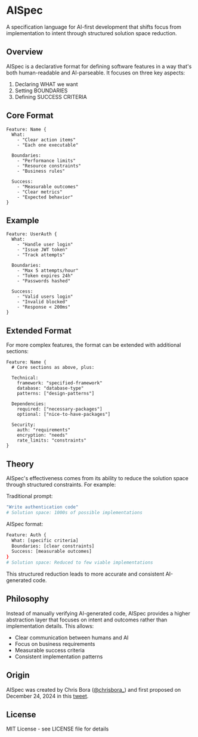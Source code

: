 # AISpec

A specification language for AI-first development that shifts focus from implementation to intent through structured solution space reduction.

## Overview

AISpec is a declarative format for defining software features in a way that's both human-readable and AI-parseable. It focuses on three key aspects:
1. Declaring WHAT we want
2. Setting BOUNDARIES
3. Defining SUCCESS CRITERIA

## Core Format

```
Feature: Name {
  What:
    - "Clear action items"
    - "Each one executable"
    
  Boundaries:
    - "Performance limits"
    - "Resource constraints"
    - "Business rules"
    
  Success:
    - "Measurable outcomes"
    - "Clear metrics"
    - "Expected behavior"
}
```

## Example

```
Feature: UserAuth {
  What:
    - "Handle user login"
    - "Issue JWT token"
    - "Track attempts"

  Boundaries:
    - "Max 5 attempts/hour"
    - "Token expires 24h"
    - "Passwords hashed"

  Success:
    - "Valid users login"
    - "Invalid blocked"
    - "Response < 200ms"
}
```

## Extended Format

For more complex features, the format can be extended with additional sections:

```
Feature: Name {
  # Core sections as above, plus:
  
  Technical:
    framework: "specified-framework"
    database: "database-type"
    patterns: ["design-patterns"]
    
  Dependencies:
    required: ["necessary-packages"]
    optional: ["nice-to-have-packages"]
    
  Security:
    auth: "requirements"
    encryption: "needs"
    rate_limits: "constraints"
}
```

## Theory
AISpec's effectiveness comes from its ability to reduce the solution space through structured constraints. For example:

Traditional prompt: 
```bash
"Write authentication code"
# Solution space: 1000s of possible implementations
```
AISpec format:
```bash
Feature: Auth {
  What: [specific criteria]
  Boundaries: [clear constraints]
  Success: [measurable outcomes]
}
# Solution space: Reduced to few viable implementations
```
This structured reduction leads to more accurate and consistent AI-generated code.

## Philosophy

Instead of manually verifying AI-generated code, AISpec provides a higher abstraction layer that focuses on intent and outcomes rather than implementation details. This allows:

- Clear communication between humans and AI
- Focus on business requirements
- Measurable success criteria
- Consistent implementation patterns

## Origin

AISpec was created by Chris Bora ([@chrisbora_](https://twitter.com/chrisbora_)) and first proposed on December 24, 2024 in this [tweet](https://x.com/chrisbora_/status/1871689972870152679).

## License

MIT License - see LICENSE file for details
